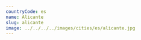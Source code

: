 ```yaml
---
countryCode: es
name: Alicante
slug: alicante
image: ../../../../images/cities/es/alicante.jpg
---
```

